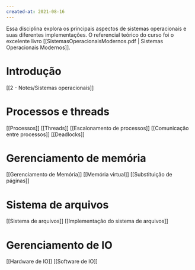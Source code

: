 ```yaml
---
created-at: 2021-08-16
---
```

Essa disciplina explora os principais aspectos de sistemas operacionais e suas diferentes implementações.
O referencial teórico do curso foi o excelente livro [[SistemasOperacionaisModernos.pdf | Sistemas Operacionais Modernos]].

# Introdução
[[2 - Notes/Sistemas operacionais]]

# Processos e threads
[[Processos]]
[[Threads]]
[[Escalonamento de processos]]
[[Comunicação entre processos]]
[[Deadlocks]]

# Gerenciamento de memória
[[Gerenciamento de Memória]]
[[Memória virtual]]
[[Substituição de páginas]]

# Sistema de arquivos
[[Sistema de arquivos]]
[[Implementação do sistema de arquivos]]

# Gerenciamento de IO
[[Hardware de IO]]
[[Software de IO]]